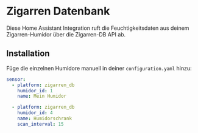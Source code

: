 # Zigarren Datenbank
Diese Home Assistant Integration ruft die Feuchtigkeitsdaten aus deinem Zigarren-Humidor über die Zigarren-DB API ab.

## Installation

Füge die einzelnen Humidore manuell in deiner `configuration.yaml` hinzu:

```yaml
sensor:
  - platform: zigarren_db
    humidor_id: 1
    name: Mein Humidor

  - platform: zigarren_db
    humidor_id: 4
    name: Humidorschrank
    scan_interval: 15
```


